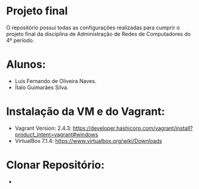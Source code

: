 # Projeto final

O repositório possui todas as configurações realizadas para cumprir o projeto final da disciplina de Administração de Redes de Computadores do 4º período.

# Alunos:
- Luís Fernando de Oliveira Naves.
- Ítalo Guimarães Silva.

# Instalação da VM e do Vagrant:
- Vagrant Version: 2.4.3: https://developer.hashicorp.com/vagrant/install?product_intent=vagrant#windows
- VirtualBox 7.1.4: https://www.virtualbox.org/wiki/Downloads

# Clonar Repositório:

-
